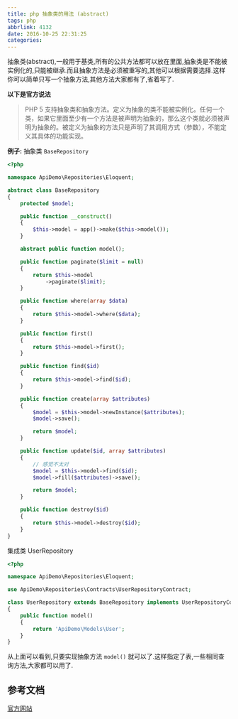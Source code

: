 ```yaml
---
title: php 抽象类的用法 (abstract)
tags: php
abbrlink: 4132
date: 2016-10-25 22:31:25
categories:
---
```



抽象类(abstract),一般用于基类,所有的公共方法都可以放在里面,抽象类是不能被实例化的,只能被继承.而且抽象方法是必须被重写的,其他可以根据需要选择.这样你可以简单只写一个抽象方法,其他方法大家都有了,省着写了.

**以下是官方说法**

>PHP 5 支持抽象类和抽象方法。定义为抽象的类不能被实例化。任何一个类，如果它里面至少有一个方法是被声明为抽象的，那么这个类就必须被声明为抽象的。被定义为抽象的方法只是声明了其调用方式（参数），不能定义其具体的功能实现。

<!--more-->

**例子:**
抽象类 `BaseRepository`
```php
<?php

namespace ApiDemo\Repositories\Eloquent;

abstract class BaseRepository
{
    protected $model;

    public function __construct()
    {
        $this->model = app()->make($this->model());
    }

    abstract public function model();

    public function paginate($limit = null)
    {
        return $this->model
            ->paginate($limit);
    }

    public function where(array $data)
    {
        return $this->model->where($data);
    }

    public function first()
    {
        return $this->model->first();
    }

    public function find($id)
    {
        return $this->model->find($id);
    }

    public function create(array $attributes)
    {
        $model = $this->model->newInstance($attributes);
        $model->save();

        return $model;
    }

    public function update($id, array $attributes)
    {
        // 感觉不太对
        $model = $this->model->find($id);
        $model->fill($attributes)->save();

        return $model;
    }

    public function destroy($id)
    {
        return $this->model->destroy($id);
    }
}

```

集成类 UserRepository
```php
<?php

namespace ApiDemo\Repositories\Eloquent;

use ApiDemo\Repositories\Contracts\UserRepositoryContract;

class UserRepository extends BaseRepository implements UserRepositoryContract
{
    public function model()
    {
        return 'ApiDemo\Models\User';
    }
}

```

从上面可以看到,只要实现抽象方法 `model()` 就可以了.这样指定了表,一些相同查询方法,大家都可以用了.

## 参考文档
[官方网站](http://php.net/manual/zh/language.oop5.abstract.php)

